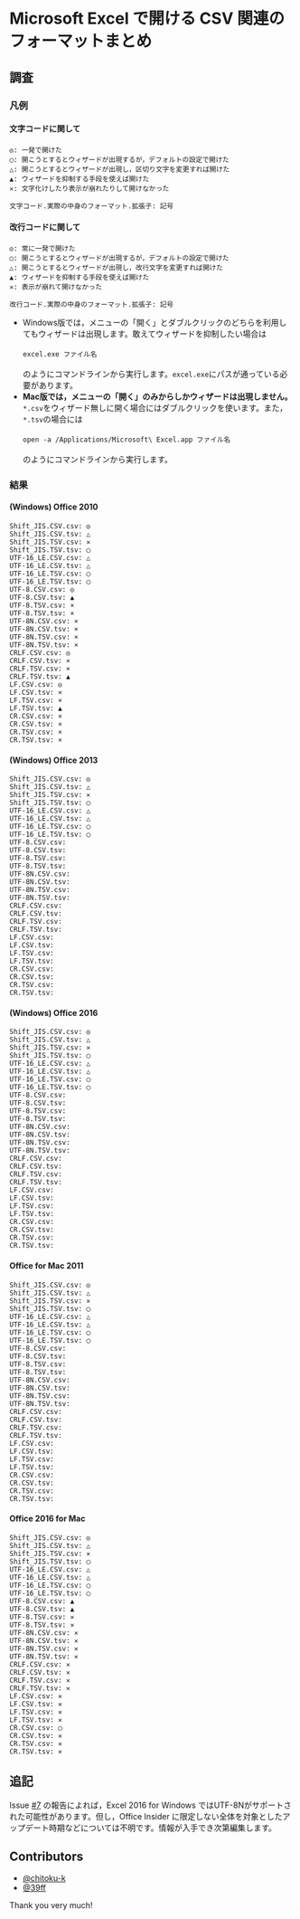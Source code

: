 # Microsoft Excel で開ける CSV 関連のフォーマットまとめ

## 調査

### 凡例

#### 文字コードに関して

```
◎: 一発で開けた
◯: 開こうとするとウィザードが出現するが，デフォルトの設定で開けた
△: 開こうとするとウィザードが出現し，区切り文字を変更すれば開けた
▲: ウィザードを抑制する手段を使えば開けた
✕: 文字化けしたり表示が崩れたりして開けなかった

文字コード.実際の中身のフォーマット.拡張子: 記号
```

#### 改行コードに関して

```
◎: 常に一発で開けた
◯: 開こうとするとウィザードが出現するが，デフォルトの設定で開けた
△: 開こうとするとウィザードが出現し，改行文字を変更すれば開けた
▲: ウィザードを抑制する手段を使えば開けた
✕: 表示が崩れて開けなかった

改行コード.実際の中身のフォーマット.拡張子: 記号
```

- Windows版では，メニューの「開く」とダブルクリックのどちらを利用してもウィザードは出現します。敢えてウィザードを抑制したい場合は<br><br>`excel.exe ファイル名`<br><br>のようにコマンドラインから実行します。`excel.exe`にパスが通っている必要があります。
- **Mac版では，メニューの「開く」のみからしかウィザードは出現しません。**`*.csv`をウィザード無しに開く場合にはダブルクリックを使います。また，`*.tsv`の場合には<br><br>`open -a /Applications/Microsoft\ Excel.app ファイル名`<br><br>のようにコマンドラインから実行します。

### 結果

#### (Windows) Office 2010

```
Shift_JIS.CSV.csv: ◎
Shift_JIS.CSV.tsv: △
Shift_JIS.TSV.csv: ✕
Shift_JIS.TSV.tsv: ◯
UTF-16_LE.CSV.csv: △
UTF-16_LE.CSV.tsv: △
UTF-16_LE.TSV.csv: ◯
UTF-16_LE.TSV.tsv: ◯
UTF-8.CSV.csv: ◎
UTF-8.CSV.tsv: ▲
UTF-8.TSV.csv: ×
UTF-8.TSV.tsv: ×
UTF-8N.CSV.csv: ×
UTF-8N.CSV.tsv: ×
UTF-8N.TSV.csv: ×
UTF-8N.TSV.tsv: ×
CRLF.CSV.csv: ◎
CRLF.CSV.tsv: ×
CRLF.TSV.csv: ×
CRLF.TSV.tsv: ▲
LF.CSV.csv: ◎
LF.CSV.tsv: ×
LF.TSV.csv: ×
LF.TSV.tsv: ▲
CR.CSV.csv: ×
CR.CSV.tsv: ×
CR.TSV.csv: ×
CR.TSV.tsv: ×
```

#### (Windows) Office 2013

```
Shift_JIS.CSV.csv: ◎
Shift_JIS.CSV.tsv: △
Shift_JIS.TSV.csv: ✕
Shift_JIS.TSV.tsv: ◯
UTF-16_LE.CSV.csv: △
UTF-16_LE.CSV.tsv: △
UTF-16_LE.TSV.csv: ◯
UTF-16_LE.TSV.tsv: ◯
UTF-8.CSV.csv: 
UTF-8.CSV.tsv: 
UTF-8.TSV.csv: 
UTF-8.TSV.tsv: 
UTF-8N.CSV.csv: 
UTF-8N.CSV.tsv: 
UTF-8N.TSV.csv: 
UTF-8N.TSV.tsv: 
CRLF.CSV.csv: 
CRLF.CSV.tsv: 
CRLF.TSV.csv: 
CRLF.TSV.tsv: 
LF.CSV.csv: 
LF.CSV.tsv: 
LF.TSV.csv: 
LF.TSV.tsv: 
CR.CSV.csv: 
CR.CSV.tsv: 
CR.TSV.csv: 
CR.TSV.tsv: 
```

#### (Windows) Office 2016

```
Shift_JIS.CSV.csv: ◎
Shift_JIS.CSV.tsv: △
Shift_JIS.TSV.csv: ✕
Shift_JIS.TSV.tsv: ◯
UTF-16_LE.CSV.csv: △
UTF-16_LE.CSV.tsv: △
UTF-16_LE.TSV.csv: ◯
UTF-16_LE.TSV.tsv: ◯
UTF-8.CSV.csv: 
UTF-8.CSV.tsv: 
UTF-8.TSV.csv: 
UTF-8.TSV.tsv: 
UTF-8N.CSV.csv: 
UTF-8N.CSV.tsv: 
UTF-8N.TSV.csv: 
UTF-8N.TSV.tsv: 
CRLF.CSV.csv: 
CRLF.CSV.tsv: 
CRLF.TSV.csv: 
CRLF.TSV.tsv: 
LF.CSV.csv: 
LF.CSV.tsv: 
LF.TSV.csv: 
LF.TSV.tsv: 
CR.CSV.csv: 
CR.CSV.tsv: 
CR.TSV.csv: 
CR.TSV.tsv: 
```

#### Office for Mac 2011

```
Shift_JIS.CSV.csv: ◎
Shift_JIS.CSV.tsv: △
Shift_JIS.TSV.csv: ✕
Shift_JIS.TSV.tsv: ◯
UTF-16_LE.CSV.csv: △
UTF-16_LE.CSV.tsv: △
UTF-16_LE.TSV.csv: ◯
UTF-16_LE.TSV.tsv: ◯
UTF-8.CSV.csv: 
UTF-8.CSV.tsv: 
UTF-8.TSV.csv: 
UTF-8.TSV.tsv: 
UTF-8N.CSV.csv: 
UTF-8N.CSV.tsv: 
UTF-8N.TSV.csv: 
UTF-8N.TSV.tsv: 
CRLF.CSV.csv: 
CRLF.CSV.tsv: 
CRLF.TSV.csv: 
CRLF.TSV.tsv: 
LF.CSV.csv: 
LF.CSV.tsv: 
LF.TSV.csv: 
LF.TSV.tsv: 
CR.CSV.csv: 
CR.CSV.tsv: 
CR.TSV.csv: 
CR.TSV.tsv: 
```

#### Office 2016 for Mac

```
Shift_JIS.CSV.csv: ◎
Shift_JIS.CSV.tsv: △
Shift_JIS.TSV.csv: ✕
Shift_JIS.TSV.tsv: ◯
UTF-16_LE.CSV.csv: △
UTF-16_LE.CSV.tsv: △
UTF-16_LE.TSV.csv: ◯
UTF-16_LE.TSV.tsv: ◯
UTF-8.CSV.csv: ▲
UTF-8.CSV.tsv: ▲
UTF-8.TSV.csv: ✕
UTF-8.TSV.tsv: ✕
UTF-8N.CSV.csv: ✕
UTF-8N.CSV.tsv: ✕
UTF-8N.TSV.csv: ✕
UTF-8N.TSV.tsv: ✕
CRLF.CSV.csv: ✕
CRLF.CSV.tsv: ✕
CRLF.TSV.csv: ✕
CRLF.TSV.tsv: ✕
LF.CSV.csv: ✕
LF.CSV.tsv: ✕
LF.TSV.csv: ✕
LF.TSV.tsv: ✕
CR.CSV.csv: ◯
CR.CSV.tsv: ✕
CR.TSV.csv: ✕
CR.TSV.tsv: ✕
```

<!--
以下の製品を対象としました。

- Office 2010
- Office 2013
- Office 2016
- Office for Mac 2011
- Office 2016 for Mac

結果はすべて同一でした。

```
Shift_JIS.CSV.csv: ◎
Shift_JIS.CSV.tsv: △
Shift_JIS.TSV.csv: ✕
Shift_JIS.TSV.tsv: ◯
UTF-16_LE.CSV.csv: △
UTF-16_LE.CSV.tsv: △
UTF-16_LE.TSV.csv: ◯
UTF-16_LE.TSV.tsv: ◯
```

## 結論

ダブルクリックでスムーズに開けることを重視する場合，以下のような選択肢となります。

```
Shift_JIS.CSV.csv: ◎
UTF-16_LE.TSV.csv: ◯
```

拡張子の意味を重視し，ダブルクリックで開けることにこだわらないのであれば，以下のような選択肢となります。

```
Shift_JIS.CSV.csv: ◎
Shift_JIS.TSV.tsv: ◯
UTF-16_LE.TSV.tsv: ◯
```

エンジニア系のユーザを対象にする場合は，文字化けリスクのあるShift_JISを採用する理由は皆無なので，以下のような選択肢が無難です。

```
UTF-16_LE.CSV.csv: △
UTF-16_LE.TSV.tsv: ◯
```
-->

## 追記

Issue [#7](https://github.com/mpyw-yattemita/excel-csv-compatibility-check/issues/7) の報告によれば，Excel 2016 for Windows ではUTF-8Nがサポートされた可能性があります。但し，Office Insider に限定しない全体を対象としたアップデート時期などについては不明です。情報が入手でき次第編集します。

## Contributors

- [@chitoku-k](https://github.com/chitoku-k)
- [@39ff](https://github.com/39ff)

Thank you very much!
